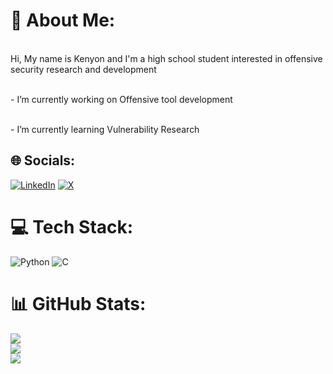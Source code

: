 # 💫 About Me:
<br>Hi, My name is Kenyon and I'm a high school student interested in offensive security research and development</br>

<br>- I’m currently working on Offensive tool development</br>

<br>- I’m currently learning Vulnerability Research</br>


## 🌐 Socials:
[![LinkedIn](https://img.shields.io/badge/LinkedIn-%230077B5.svg?logo=linkedin&logoColor=white)](https://www.linkedin.com/in/kenyon-bias-b97849275/) [![X](https://img.shields.io/badge/X-black.svg?logo=X&logoColor=white)](https://x.com/@kenZ16TKD) 

# 💻 Tech Stack:
![Python](https://img.shields.io/badge/python-3670A0?style=flat-square&logo=python&logoColor=ffdd54) ![C](https://img.shields.io/badge/c-%2300599C.svg?style=flat-square&logo=c&logoColor=white)
# 📊 GitHub Stats:
![](https://github-readme-stats.vercel.app/api?username=TKDzKen&theme=dark&hide_border=true&include_all_commits=true&count_private=true)<br/>
![](https://github-readme-streak-stats.herokuapp.com/?user=TKDzKen&theme=dark&hide_border=true)<br/>
![](https://github-readme-stats.vercel.app/api/top-langs/?username=TKDzKen&theme=dark&hide_border=true&include_all_commits=true&count_private=true&layout=compact)

